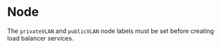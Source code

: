 # Node

The `privateVLAN` and `publicVLAN` node labels must be set before creating load
balancer services.
